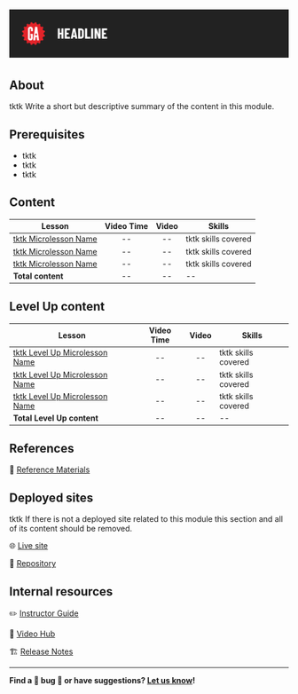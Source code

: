 # ![[tktk Module Name]](./assets/tktk-hero.png)

## About

tktk Write a short but descriptive summary of the content in this module.

## Prerequisites

- tktk
- tktk
- tktk

## Content

| Lesson | Video Time | Video | Skills |
| ------ |:----------:|:-----:| ------ |
| [tktk Microlesson Name](./tktk-microlesson-01/README.md) | -- | -- | tktk skills covered |
| [tktk Microlesson Name](./tktk-microlesson-02/README.md) | -- | -- | tktk skills covered |
| [tktk Microlesson Name](./tktk-microlesson-03/README.md) | -- | -- | tktk skills covered |
| **Total content**                                        | -- | -- | --                  |

## Level Up content

| Lesson | Video Time | Video | Skills |
| ------ |:----------:|:-----:| ------ |
| [tktk Level Up Microlesson Name](./level-up/tktk-microlesson-01.md) | -- | -- | tktk skills covered |
| [tktk Level Up Microlesson Name](./level-up/tktk-microlesson-02.md) | -- | -- | tktk skills covered |
| [tktk Level Up Microlesson Name](./level-up/tktk-microlesson-03.md) | -- | -- | tktk skills covered |
| **Total Level Up content**                                          | -- | -- | --                  |

## References

📖 [Reference Materials](./references/README.md)

## Deployed sites

tktk If there is not a deployed site related to this module this section and all of its content should be removed.

🌐 [Live site](#tktk-deployed-app-url)

🐙 [Repository](#tktk-repository-for-deployed-app)

## Internal resources

✏️ [Instructor Guide](./internal-resources/instructor-guide.md)

🎥 [Video Hub](./internal-resources/video-hub/README.md)

🏗️ [Release Notes](./internal-resources/release-notes.md)

---

**Find a 👾 bug 👾 or have suggestions? [Let us know](https://git.generalassemb.ly/modular-curriculum-all-courses/universal-resources-internal/blob/main/module-feedback.md)!**
